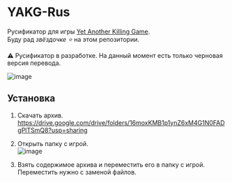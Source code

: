 # YAKG-Rus

Русификатор для игры [Yet Another Killing Game](https://store.steampowered.com/app/3217970).  
Буду рад *звёздочке ⭐* на этом репозитории.

⚠️ Русификатор в разработке. На данный момент есть только черновая версия перевода.

![image](https://github.com/user-attachments/assets/d5c80c0c-08fb-4033-a4d9-1ae363c9415e)

## Установка

1) Скачать архив.  
https://drive.google.com/drive/folders/16moxKMB1p1ynZ6xM4G1N0FADgPlTSmQ8?usp=sharing

2) Открыть папку с игрой.  
![image](https://github.com/user-attachments/assets/17fe2e92-80ed-4ffc-96c0-a2ff988b76df)

3) Взять содержимое архива и переместить его в папку с игрой. Переместить нужно с заменой файлов.
